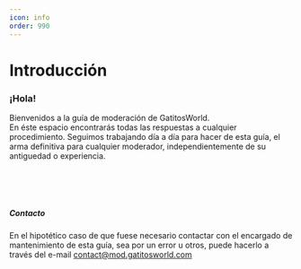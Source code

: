 ```yaml
---
icon: info
order: 990
---
```

# Introducción

### ¡Hola!

Bienvenidos a la guía de moderación de GatitosWorld.<br>
En éste espacio encontrarás todas las respuestas a cualquier procedimiento. Seguimos trabajando día a día para hacer de esta guía, el arma definitiva para cualquier moderador, independientemente de su antiguedad o experiencia.

<br><br><br>

<h5>Contacto</h5>
En el hipotético caso de que fuese necesario contactar con el encargado de mantenimiento de esta guía, sea por un error u otros, puede hacerlo a través del e-mail <a href="mailto:contact@mod.gatitosworld.com">contact@mod.gatitosworld.com</a>